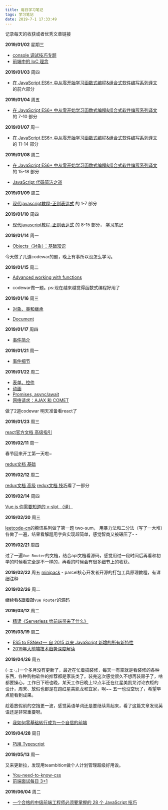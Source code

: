 ```yaml
---
title: 每日学习笔记
tags: 学习笔记
date: 2019-7-1 17:33:49 
---
```


记录每天的收获或者优秀文章链接

<!-- more -->

**2019/01/02** 星期三

- [console 调试技巧专题](https://juejin.im/post/5c0ee12551882545e24ef291)
- [前端中的 IoC 理念](https://juejin.im/post/5c2c47dcf265da616d544a53)

**2019/01/03** 周四

- [在 JavaScript ES6+ 中从零开始学习函数式编程&组合式软件编写系列译文](https://juejin.im/post/5a0275406fb9a04506710bbc) 的前六部分

**2019/01/04** 周五

- [在 JavaScript ES6+ 中从零开始学习函数式编程&组合式软件编写系列译文](https://juejin.im/post/5a0275406fb9a04506710bbc) 的 7-10 部分

**2019/01/07** 周一

- [在 JavaScript ES6+ 中从零开始学习函数式编程&组合式软件编写系列译文](https://juejin.im/post/5a0275406fb9a04506710bbc) 的 11-14 部分

**2019/01/08** 周二

- [在 JavaScript ES6+ 中从零开始学习函数式编程&组合式软件编写系列译文](https://juejin.im/post/5a0275406fb9a04506710bbc) 的 15-18 部分

- [JavaScript 代码简洁之道](https://juejin.im/post/5c24b7a851882509a76875e8)

**2019/01/09** 周三

- [现代javascript教程-正则表达式](https://zh.javascript.info/regular-expressions) 的 1-7 部分

**2019/01/10** 周四

- [现代javascript教程-正则表达式](https://zh.javascript.info/regular-expressions) 的 8-15 部分，
  [学习笔记](https://blog.chenkeyi.com/blog/regexp-study/)

**2019/01/14** 周一

- [Objects（对象）：基础知识](https://zh.javascript.info/object-basics)

今天做了几道codewar的题，晚上有事所以没怎么学习。

**2019/01/15** 周二

- [Advanced working with functions](https://zh.javascript.info/advanced-functions)

- codewar做一题。ps:现在越来越觉得函数式编程好用了

**2019/01/16** 周三

- [对象、类和继承](https://zh.javascript.info/object-oriented-programming)

- [Document](https://zh.javascript.info/document)

**2019/01/17** 周四

- [事件简介](https://zh.javascript.info/events)

**2019/01/21** 周一

- [事件细节](https://zh.javascript.info/event-details)

**2019/01/22** 周二

- [表单、控件](https://zh.javascript.info/forms-controls)
- [动画](https://zh.javascript.info/animation)
- [Promises, async/await](https://zh.javascript.info/async)
- [网络请求：AJAX 和 COMET](https://zh.javascript.info/xmlhttprequest)

做了2道codewar 明天准备看react了

**2019/01/23** 周三

[react官方文档 高级指引](https://react.docschina.org/docs/jsx-in-depth.html)

**2019/02/11** 周一

春节回来开工第一天啦~

[redux文档 基础](https://www.redux.org.cn/docs/basics/)

**2019/02/12** 周二

[redux文档 高级](https://www.redux.org.cn/docs/advanced/)
[redux文档 技巧](https://www.redux.org.cn/docs/recipes/)看了一部分

**2019/02/14** 周四

[Vue.js 你需要知道的 v-slot （译）](https://juejin.im/post/5c64e11151882562e4726d98)

**2019/02/20** 周三

[leetcode-cn](https://leetcode-cn.com)的腾讯系列做了第一题 two-sum，
用暴力法和二分法（写了一大堆）各做了一遍，结果看解题用字典实现超简单，感觉智商又被碾压了- -

**2019/02/21** 周四

过了一遍`Vue Router`的文档，结合api文档看源码，感觉用过一段时间后再看和初学的时候看完全是不一样的，再看的时候会有很多细节上的收获。

**2019/02/22** 周五
[minipack](https://github.com/ronami/minipack/blob/master/src/minipack.js) - parcel核心开发者开源的打包工具原理教程，有详细注释

**2019/02/26** 周二

继续看&跟着敲`Vue Router`的源码

**2019/03/12** 周二

- [精读《Serverless 给前端带来了什么》](https://zhuanlan.zhihu.com/p/58877583)

**2019/03/19** 周二

- [ES5 to ESNext —  自 2015 以来 JavaScript 新增的所有新特性](https://juejin.im/post/5c907742f265da60c95b63af)
- [2019年大前端技术趋势深度解读](https://mp.weixin.qq.com/s/lf55_ujbhOx4i3PrdCwihg)

**2019/04/26** 周五

(･ェ･。)一个多月没有更新了，最近在忙着搞装修，每天一有空就是看装修的各种东西，各种购物软件的推荐都是家装类了。装完这次感觉很久不想再装房子了，啥都要操心，工作日下班也晚，某天工作日晚上12点半还在红星美凯龙讨论衣柜的设计，周末、放假也都是在跑红星美凯龙和宜家，啊~~ 五一也没空玩了，希望早点能看到成果。

趁着放假前的空挡更一波，感觉英语单词还是要继续背起来，看了这篇文章发现英语还是非常重要呀。

- [我如何零基础转行成为一个自信的前端](https://www.yuque.com/fe9/basic/mchxkr)

**2019/04/28** 周日

- [巧用 Typescript](https://zhuanlan.zhihu.com/p/39620591)

**2019/05/13** 周一

又来更新拉，发现用teambition做个人计划管理超级好用诶。
- [You-need-to-know-css](https://lhammer.cn/You-need-to-know-css/#/zh-cn/translucent-borders)
- [前端面试每日 3+1](https://github.com/haizlin/fe-interview/blob/master/category/history.md)

**2019/06/04** 周二

- [一个合格的中级前端工程师必须要掌握的 28 个 JavaScript 技巧](https://juejin.im/post/5cef46226fb9a07eaf2b7516#heading-10)